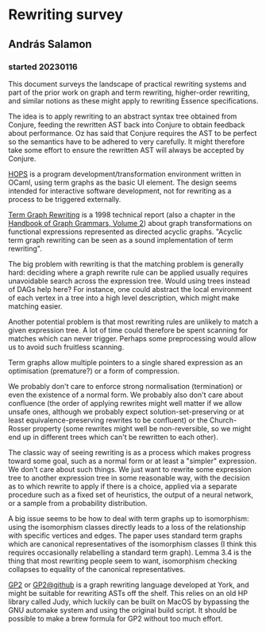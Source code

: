 # Rewriting survey
## András Salamon
### started 20230116

This document surveys the landscape of practical rewriting systems and part of the prior work on graph and term rewriting, higher-order rewriting, and similar notions as these might apply to rewriting Essence specifications.

The idea is to apply rewriting to an abstract syntax tree obtained from Conjure, feeding the rewritten AST back into Conjure to obtain feedback about performance.
Oz has said that Conjure requires the AST to be perfect so the semantics have to be adhered to very carefully.
It might therefore take some effort to ensure the rewritten AST will always be accepted by Conjure.

[HOPS](http://www.cas.mcmaster.ca/~kahl/HOPS/) is a program development/transformation environment written in OCaml, using term graphs as the basic UI element.
The design seems intended for interactive software development, not for rewriting as a process to be triggered externally.

[Term Graph Rewriting](https://repository.ubn.ru.nl/bitstream/handle/2066/18699/18699_termgrre.pdf) is a 1998 technical report (also a chapter in the [Handbook of Graph Grammars, Volume 2](https://doi.org/10.1142/4180)) about graph transformations on functional expressions represented as directed acyclic graphs.
"Acyclic term graph rewriting can be seen as a sound implementation of term rewriting".

The big problem with rewriting is that the matching problem is generally hard: deciding where a graph rewrite rule can be applied usually requires unavoidable search across the expression tree.
Would using trees instead of DAGs help here?
For instance, one could abstract the local environment of each vertex in a tree into a high level description, which might make matching easier.

Another potential problem is that most rewriting rules are unlikely to match a given expression tree.
A lot of time could therefore be spent scanning for matches which can never trigger.
Perhaps some preprocessing would allow us to avoid such fruitless scanning.

Term graphs allow multiple pointers to a single shared expression as an optimisation (premature?) or a form of compression.

We probably don't care to enforce strong normalisation (termination) or even the existence of a normal form.
We probably also don't care about confluence (the order of applying rewrites might well matter if we allow unsafe ones, although we probably expect solution-set-preserving or at least equivalence-preserving rewrites to be confluent) or the Church-Rosser property (some rewrites might well be non-reversible, so we might end up in different trees which can't be rewritten to each other).

The classic way of seeing rewriting is as a process which makes progress toward some goal, such as a normal form or at least a "simpler" expression.
We don't care about such things.
We just want to rewrite some expression tree to another expression tree in some reasonable way, with the decision as to which rewrite to apply if there is a choice, applied via a separate procedure such as a fixed set of heuristics, the output of a neural network, or a sample from a probability distribution.

A big issue seems to be how to deal with term graphs up to isomorphism: using the isomorphism classes directly leads to a loss of the relationship with specific vertices and edges.
The paper uses standard term graphs which are canonical representatives of the isomorphism classes (I think this requires occasionally relabelling a standard term graph).
Lemma 3.4 is the thing that most rewriting people seem to want, isomorphism checking collapses to equality of the canonical representatives.

[GP2](https://uoycs-plasma.github.io/GP2) or [GP2@github](https://github.com/UoYCS-plasma/GP2/) is a graph rewriting language developed at York, and might be suitable for rewriting ASTs off the shelf.
This relies on an old HP library called Judy, which luckily can be built on MacOS by bypassing the GNU automake system and using the original build script.
It should be possible to make a brew formula for GP2 without too much effort.

